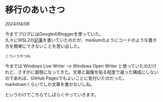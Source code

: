 # 移行のあいさつ

<i>2024/04/06</i>

今までブログにはGoogleのBloggerを使っていた。  
久々にWSL2の[記事](https://hiro99ma.blogspot.com/2024/04/wsl2.html)を書いていたのだが、mediumのようにコードのような書き方を簡単にできないことを思い出した。

```text
こういうやつね
```

今までは Windows Live Writer --> Windows Open Writer と使っていたのだけれど、さすがに面倒になってきた。文章と画像を貼る程度で凝った構成にしないのであれば、GitHub Pagesでもよいことに気付いたのだった。  
markdownくらいでしか文章を書かないしね。

というわけでこちらでしばらくやっていきます。
